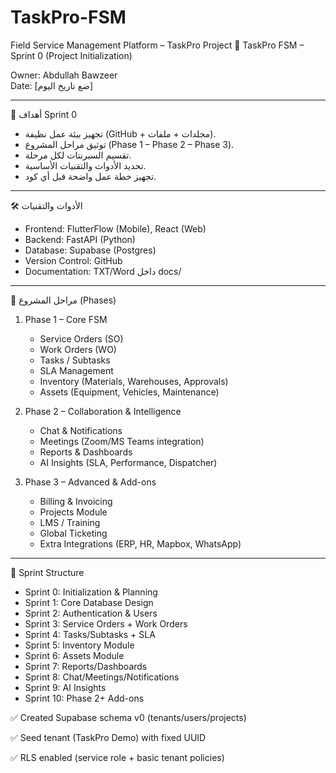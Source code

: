 # TaskPro-FSM
Field Service Management Platform – TaskPro Project
📄 TaskPro FSM – Sprint 0 (Project Initialization)

Owner: Abdullah Bawzeer  
Date: [ضع تاريخ اليوم]

---

🎯 أهداف Sprint 0
- تجهيز بيئة عمل نظيفة (GitHub + مجلدات + ملفات).
- توثيق مراحل المشروع (Phase 1 – Phase 2 – Phase 3).
- تقسيم السبرنتات لكل مرحلة.
- تحديد الأدوات والتقنيات الأساسية.
- تجهيز خطة عمل واضحة قبل أي كود.

---

🛠️ الأدوات والتقنيات
- Frontend: FlutterFlow (Mobile), React (Web)
- Backend: FastAPI (Python)
- Database: Supabase (Postgres)
- Version Control: GitHub
- Documentation: TXT/Word داخل docs/

---

📌 مراحل المشروع (Phases)
1. Phase 1 – Core FSM
   - Service Orders (SO)
   - Work Orders (WO)
   - Tasks / Subtasks
   - SLA Management
   - Inventory (Materials, Warehouses, Approvals)
   - Assets (Equipment, Vehicles, Maintenance)

2. Phase 2 – Collaboration & Intelligence
   - Chat & Notifications
   - Meetings (Zoom/MS Teams integration)
   - Reports & Dashboards
   - AI Insights (SLA, Performance, Dispatcher)

3. Phase 3 – Advanced & Add-ons
   - Billing & Invoicing
   - Projects Module
   - LMS / Training
   - Global Ticketing
   - Extra Integrations (ERP, HR, Mapbox, WhatsApp)

---

📅 Sprint Structure
- Sprint 0: Initialization & Planning
- Sprint 1: Core Database Design
- Sprint 2: Authentication & Users
- Sprint 3: Service Orders + Work Orders
- Sprint 4: Tasks/Subtasks + SLA
- Sprint 5: Inventory Module
- Sprint 6: Assets Module
- Sprint 7: Reports/Dashboards
- Sprint 8: Chat/Meetings/Notifications
- Sprint 9: AI Insights
- Sprint 10: Phase 2+ Add-ons

✅ Created Supabase schema v0 (tenants/users/projects)

✅ Seed tenant (TaskPro Demo) with fixed UUID

✅ RLS enabled (service role + basic tenant policies)
